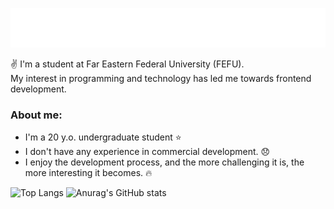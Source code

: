 <!--
[![Typing SVG](https://readme-typing-svg.herokuapp.com?weight=600&duration=2500&color=06d6a0&repeat=false&random=false&width=435&lines=Hi%2C+I'm+Vlad;I'm+FrontEnd+Developer)](https://git.io/typing-svg)
-->


![Typing SVG](svg/typing.svg)  
<!--<img src="svg/rotating.svg"/>  -->

:v: I'm a student at Far Eastern Federal University (FEFU).  
My interest in programming and technology has led me towards frontend development.



### About me: ###  
- I'm a 20 y.o. undergraduate student :star:
- I don't have any experience in commercial development. :disappointed:  
- I enjoy the development process, and the more challenging it is, the more interesting it becomes. :fire:  

![Top Langs](https://github-readme-stats.vercel.app/api/top-langs/?username=ywur7t&theme=aura)
![Anurag's GitHub stats](https://github-readme-stats.vercel.app/api?username=ywur7t&show_icons=true&theme=gotham)



